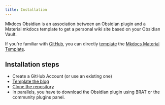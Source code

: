 ```yaml
---
title: Installation
---
```


Mkdocs Obsidian is an association between an Obsidian plugin and a Material mkdocs template to get a personal wiki site based on your Obsidian Vault.

If you're familiar with [GitHub](https://github.com/), you can directly [template](https://github.com/ObsidianPublisher/publisher-template-gh-pages/generate) the [Mkdocs Material Template](https://www.squidfunk.github.io/mkdocs-material/).

## Installation steps
- Create a GitHub Account (or use an existing one)
- [Template the blog](https://github.com/ObsidianPublisher/publisher-template-gh-pages/generate)
- [Clone the repository](https://www.docs.github.com/en/get-started/getting-started-with-git/about-remote-repositories)
- In parallels, you have to download the Obsidian plugin using BRAT or the community plugins panel. 
